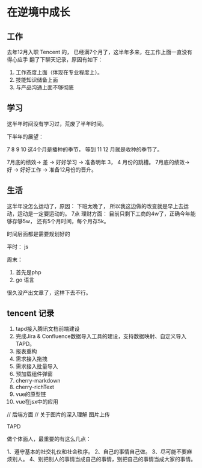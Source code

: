 # 在逆境中成长

## 工作
  去年12月入职 Tencent 的， 已经满7个月了，这半年多来，在工作上面一直没有得心应手
  翻了下聊天记录，原因有如下：

  1. 工作态度上面（体现在专业程度上）。
  2. 技能知识储备上面
  3. 与产品沟通上面不够彻底

## 学习 
  这半年时间没有学习过，荒废了半年时间。

  下半年的展望：

  7 8 9 10 这4个月是播种的季节， 等到 11 12 月就是收种的季节了。

  7月底的绩效-> 差 -> 好好学习 -> 准备明年 3， 4 月份的跳槽。
  7月底的绩效-> 好 -> 好好工作 -> 准备12月份的晋升。


## 生活
  这半年没怎么运动了，原因： 下班太晚了， 所以我这边做的改变就是早上去运动，运动是一定要运动的。 7点
  理财方面： 目前只剩下工商的4w了，正确今年能够存够5w， 还有5个月时间，每个月存5k。

时间层面都是需要规划好的

平时：
js

周末：
1. 首先是php
2. go 语言 


很久没产出文章了，这样下去不行。

## tencent 记录

1. tapd接入腾讯文档前端建设
2. 完成Jira & Confluence数据导入工具的建设，支持数据映射、自定义导入TAPD。
3. 报表重构
4. 需求接入拖拽
5. 需求接入批量导入
6. 预加载组件弹窗
7. cherry-markdown
9. cherry-richText
10.  vue的原型链
11. vue在jsx中的应用


// 后端方面
// 关于图片的深入理解  图片上传 

TAPD

做个体面人，最重要的有这么几点：

1、遵守基本的社交礼仪和社会秩序。
2、自己的事情自己做。
3、尽可能不要麻烦别人。
4、别把别人的事情当成自己的事情，别把自己的事情当成大家的事情。